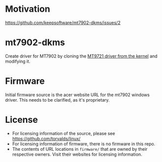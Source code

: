# Motivation
https://github.com/keepsoftware/mt7902-dkms/issues/2

# mt7902-dkms
Create driver for MT7902 by cloning the [MT9721 driver from the kernel](https://github.com/torvalds/linux/tree/master/drivers/net/wireless/mediatek/mt76/mt7921) and modifying it.

# Firmware
Initial firmware source is the acer website URL for the mt7902 windows driver. This needs to be clarified, as it's proprietary.


# License
- For licensing information of the source, please see https://github.com/torvalds/linux/
- For licensing information of firmware, there is no firmware in this repo.
- The contents of URL locations in `firmware/` that are owned by their respective owners. Visit their websites for licensing information.
